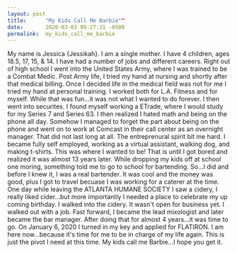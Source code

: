 ```yaml
---
layout: post
title:      "My Kids Call Me Barbie""
date:       2020-03-03 09:27:31 -0500
permalink:  my_kids_call_me_barbie
---
```


My name is Jessica {Jessikah}. I am a single mother. 
I have 4 children, ages 18.5, 17, 15, & 14.
I have had a number of jobs and different careers. 
Right out of high school I went into the United States Army, where I was trained to be a Combat Medic. 
Post Army life, I tried my hand at nursing and shortly after that medical billing. 
Once I decided life in the medical field was not for me I tried my hand at personal training. 
I worked both for L.A. Fitness and for myself. 
While that was fun...it was not what I wanted to do forever. 
I then went into securites. 
I found myself working a ETrade, where I would study for my Series 7 and Series 63.
I then realized I hated math and being on the phone all day.
Somehow I managed to forget the part about being on the phone and went on to work at Comcast in their call center as an overnight manager. 
That did not last long at all.
The entreprenural spirit bit me hard. 
I became fully self employed, working as a virtual assistant, walking dog, and making t-shirts. 
This was where I wanted to be! 
That is until I got bored and realized it was almost 13 years later. 
While dropping my kids off at school one moring, something told me to go to school for bartending. 
So...I did and before I knew it, I was a real bartender. 
It was cool and the money was good, plus I got to travel becuase I was working for a caterer at the time.
One day while leaving the ATLANTA HUMANE SOCIETY I saw a cidery, I really liked cider...but more importantly I needed a place to celebrate my up coming birthday. 
I walked into the cidery. 
It wasn't open for business yet. 
I walked out with a job. 
Fast forward, I became the lead mixologist and later became the bar manager. 
After doing that for almost 4 years...it was time to go. 
On January 6, 2020 I turned in my key and applied for FLATIRON.
I am here now...because it's time for me to be in charge of my life again. 
This is just the pivot I need at this time. 
My kids call me Barbie...I hope you get it. 


